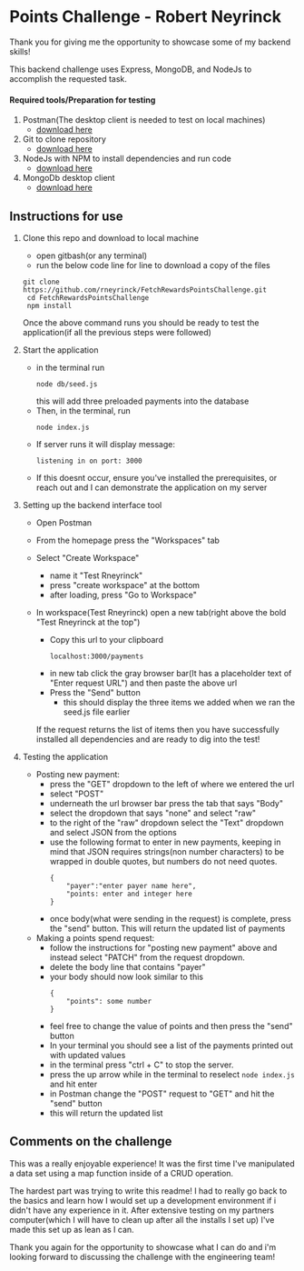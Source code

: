# Points Challenge - Robert Neyrinck

Thank you for giving me the opportunity to showcase some of my backend skills!

This backend challenge uses Express, MongoDB, and NodeJs to accomplish the requested task.

#### Required tools/Preparation for testing

1. Postman(The desktop client is needed to test on local machines)
   - [download here](https://www.postman.com/downloads/)
2. Git to clone repository
   - [download here](http://git-scm.com/)
3. NodeJs with NPM to install dependencies and run code
   - [download here](http://nodejs.org/)
4. MongoDb desktop client
    - [download here](https://www.mongodb.com/try/download/community)

## Instructions for use

1.  Clone this repo and download to local machine

    - open gitbash(or any terminal)
    - run the below code line for line to download a copy of the files

    ```
    git clone https://github.com/rneyrinck/FetchRewardsPointsChallenge.git
     cd FetchRewardsPointsChallenge
     npm install
    ```

    Once the above command runs you should be ready to test the application(if all the previous steps were followed)

2.  Start the application

    - in the terminal run
      ```
      node db/seed.js
      ```
      this will add three preloaded payments into the database
    - Then, in the terminal, run
      ```
      node index.js
      ```
    - If server runs it will display message:
      ```
      listening in on port: 3000
      ```
    - If this doesnt occur, ensure you've installed the prerequisites, or reach out and I can demonstrate the application on my server

3.  Setting up the backend interface tool

    - Open Postman
    - From the homepage press the "Workspaces" tab
    - Select "Create Workspace"
      - name it "Test Rneyrinck"
      - press "create workspace" at the bottom
      - after loading, press "Go to Workspace"
    - In workspace(Test Rneyrinck) open a new tab(right above the bold "Test Rneyrinck at the top")

      - Copy this url to your clipboard
        ```
        localhost:3000/payments
        ```
      - in new tab click the gray browser bar(It has a placeholder text of "Enter request URL") and then paste the above url
      - Press the "Send" button
        - this should display the three items we added when we ran the seed.js file earlier

      If the request returns the list of items then you have successfully installed all dependencies and are ready to dig into the test!

4.  Testing the application
    - Posting new payment:
      - press the "GET" dropdown to the left of where we entered the url
      - select "POST"
      - underneath the url browser bar press the tab that says "Body"
      - select the dropdown that says "none" and select "raw"
      - to the right of the "raw" dropdown select the "Text" dropdown and select JSON from the options
      - use the following format to enter in new payments, keeping in mind that JSON requires strings(non number characters) to be wrapped in double quotes, but numbers do not need quotes.
        ```
        {
            "payer":"enter payer name here",
            "points: enter and integer here
        }
        ```
      - once body(what were sending in the request) is complete, press the "send" button. This will return the updated list of payments
    - Making a points spend request:
      - follow the instructions for "posting new payment" above and instead select "PATCH" from the request dropdown.
      - delete the body line that contains "payer"
      - your body should now look similar to this
        ```
        {
            "points": some number
        }
        ```
      - feel free to change the value of points and then press the "send" button
      - In your terminal you should see a list of the payments printed out with updated values
      - in the terminal press "ctrl + C" to stop the server.
      - press the up arrow while in the terminal to reselect `node index.js` and hit enter
      - in Postman change the "POST" request to "GET" and hit the "send" button
      - this will return the updated list

## Comments on the challenge
This was a really enjoyable experience! It was the first time I've manipulated a data set using a map function inside of a CRUD operation. 

The hardest part was trying to write this readme! I had to really go back to the basics and learn how I would set up a development environment if i didn't have any experience in it. After extensive testing on my partners computer(which I will have to clean up after all the installs I set up) I've made this set up as lean as I can.

Thank you again for the opportunity to showcase what I can do and i'm looking forward to discussing the challenge with the engineering team!
